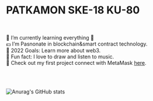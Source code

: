 # PATKAMON SKE-18 KU-80
<br>

  🌱 I’m currently learning everything 🤣    
  💵 I’m Pasnonate in blockchain&smart contract technology.    
  💎 2022 Goals: Learn more about web3.   
  🎨 Fun fact: I love to draw and listen to music.       
  🥇 Check out my first project connect with MetaMask [here](https://github.com/patkamon/exceed-coffee-front).  
  
<br>
<br>

![Anurag's GitHub stats](https://github-readme-stats.vercel.app/api?username=patkamon&show_icons=true&theme=dracula)
